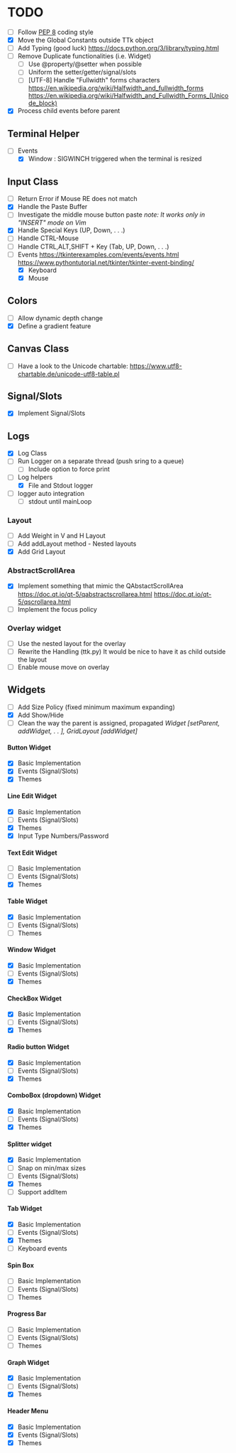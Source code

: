# TODO
- [ ] Follow [PEP 8](https://www.python.org/dev/peps/pep-0008/) coding style
- [x] Move the Global Constants outside TTk object
- [ ] Add Typing (good luck) https://docs.python.org/3/library/typing.html
- [ ] Remove Duplicate functionalities (i.e. Widget)
  - [ ] Use @property/@setter when possible
  - [ ] Uniform the setter/getter/signal/slots
  - [ ] [UTF-8] Handle "Fullwidth" forms characters
        https://en.wikipedia.org/wiki/Halfwidth_and_fullwidth_forms
        https://en.wikipedia.org/wiki/Halfwidth_and_Fullwidth_Forms_(Unicode_block)
- [x] Process child events before parent

## Terminal Helper
- [ ] Events
  - [x] Window : SIGWINCH triggered when the terminal is resized

## Input Class
- [ ] Return Error if Mouse RE does not match
- [x] Handle the Paste Buffer
- [ ] Investigate the middle mouse button paste
  *note: It works only in "INSERT" mode on Vim*
- [x] Handle Special Keys (UP, Down, . . .)
- [ ] Handle CTRL-Mouse
- [ ] Handle CTRL,ALT,SHIFT + Key (Tab, UP, Down, . . .)
- [ ] Events
  https://tkinterexamples.com/events/events.html
  https://www.pythontutorial.net/tkinter/tkinter-event-binding/
  - [x] Keyboard
  - [x] Mouse

## Colors
- [ ] Allow dynamic depth change
- [x] Define a gradient feature
## Canvas Class
- [ ] Have a look to the Unicode chartable: https://www.utf8-chartable.de/unicode-utf8-table.pl

## Signal/Slots
- [x] Implement Signal/Slots

## Logs
- [x] Log Class
- [ ] Run Logger on a separate thread (push sring to a queue)
  - [ ] Include option to force print
- [ ] Log helpers
  - [x] File and Stdout logger
- [ ] logger auto integration
  - [ ] stdout until mainLoop

### Layout
- [ ] Add Weight in V and H Layout
- [ ] Add addLayout method - Nested layouts
- [x] Add Grid Layout

### AbstractScrollArea
- [x] Implement something that mimic the QAbstactScrollArea
  https://doc.qt.io/qt-5/qabstractscrollarea.html
  https://doc.qt.io/qt-5/qscrollarea.html
- [ ] Implement the focus policy

### Overlay widget
- [ ] Use the nested layout for the overlay
- [ ] Rewrite the Handling (ttk.py)
      It would be nice to have it as child outside the layout
- [ ] Enable mouse move on overlay

## Widgets
- [ ] Add Size Policy (fixed minimum maximum expanding)
- [x] Add Show/Hide
- [ ] Clean the way the parent is assigned, propagated
      *Widget \[setParent, addWidget, . . ], GridLayout \[addWidget]*
#### Button Widget
 - [x] Basic Implementation
 - [x] Events (Signal/Slots)
 - [x] Themes
#### Line Edit Widget
 - [x] Basic Implementation
 - [ ] Events (Signal/Slots)
 - [x] Themes
 - [x] Input Type Numbers/Password
#### Text Edit Widget
 - [ ] Basic Implementation
 - [ ] Events (Signal/Slots)
 - [x] Themes
 #### Table Widget
 - [x] Basic Implementation
 - [ ] Events (Signal/Slots)
 - [ ] Themes
 #### Window Widget
 - [x] Basic Implementation
 - [ ] Events (Signal/Slots)
 - [x] Themes
 #### CheckBox Widget
 - [x] Basic Implementation
 - [ ] Events (Signal/Slots)
 - [x] Themes
#### Radio button Widget
 - [x] Basic Implementation
 - [ ] Events (Signal/Slots)
 - [x] Themes
#### ComboBox (dropdown) Widget
 - [x] Basic Implementation
 - [ ] Events (Signal/Slots)
 - [x] Themes
#### Splitter widget
 - [x] Basic Implementation
 - [ ] Snap on min/max sizes
 - [ ] Events (Signal/Slots)
 - [x] Themes
 - [ ] Support addItem
#### Tab Widget
 - [x] Basic Implementation
 - [ ] Events (Signal/Slots)
 - [x] Themes
 - [ ] Keyboard events
#### Spin Box
 - [ ] Basic Implementation
 - [ ] Events (Signal/Slots)
 - [ ] Themes
#### Progress Bar
 - [ ] Basic Implementation
 - [ ] Events (Signal/Slots)
 - [ ] Themes
#### Graph Widget
 - [x] Basic Implementation
 - [ ] Events (Signal/Slots)
 - [x] Themes
#### Header Menu
 - [x] Basic Implementation
 - [x] Events (Signal/Slots)
 - [x] Themes
